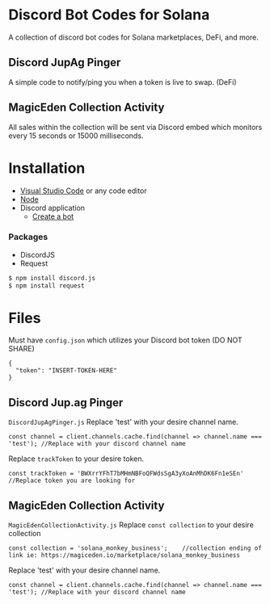 # Discord Bot Codes for Solana
A collection of discord bot codes for Solana marketplaces, DeFi, and more.

## Discord JupAg Pinger
A simple code to notify/ping you when a token is live to swap. (DeFi)

## MagicEden Collection Activity
All sales within the collection will be sent via Discord embed which monitors every 15 seconds or 15000 milliseconds.

# Installation
- [Visual Studio Code](https://code.visualstudio.com/) or any code editor
- [Node](https://nodejs.org/en/)
- Discord application
  - [Create a bot](https://discordjs.guide/preparations/setting-up-a-bot-application.html)

### Packages
- DiscordJS
- Request
```sh
$ npm install discord.js
$ npm install request
```

# Files
Must have `config.json` which utilizes your Discord bot token (DO NOT SHARE)
```
{
  "token": "INSERT-TOKEN-HERE"
}
```
## Discord Jup.ag Pinger

`DiscordJupAgPinger.js` Replace 'test' with your desire channel name.

```
const channel = client.channels.cache.find(channel => channel.name === 'test'); //Replace with your discord channel name
```

Replace `trackToken` to your desire token.

```
const trackToken = 'BWXrrYFhT7bMHmNBFoQFWdsSgA3yXoAnMhDK6Fn1eSEn' //Replace token you are looking for
```


## MagicEden Collection Activity

`MagicEdenCollectionActivity.js` Replace `const collection` to your desire collection

```
const collection = 'solana_monkey_business';    //collection ending of link ie: https://magiceden.io/marketplace/solana_monkey_business
```

Replace 'test' with your desire channel name.
```
const channel = client.channels.cache.find(channel => channel.name === 'test'); //Replace with your discord channel name
```
